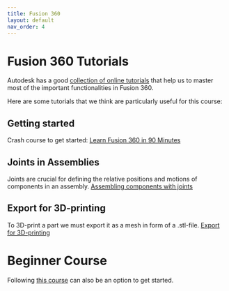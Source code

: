 ```yaml
---
title: Fusion 360
layout: default
nav_order: 4
---
```


# Fusion 360 Tutorials
Autodesk has a good [collection of online tutorials](https://www.autodesk.com/certification/learn/catalog/product/Fusion%20360) that help us to master most of the important functionalities in Fusion 360.

Here are some tutorials that we think are particularly useful for this course:

## Getting started
Crash course to get started: [Learn Fusion 360 in 90 Minutes](https://www.autodesk.com/certification/learn/course/learn-fusion-360-in-90-minutes)

## Joints in Assemblies
Joints are crucial for defining the relative positions and motions of components in an assembly. [Assembling components with joints](https://www.autodesk.com/certification/learn/module/assembling-components-with-joints)

## Export for 3D-printing
To 3D-print a part we must export it as a mesh in form of a .stl-file. [Export for 3D-printing](https://www.autodesk.com/certification/learn/module/exporting-for-3d-printing)



# Beginner Course
Following [this course](https://help.autodesk.com/view/fusion360/ENU/courses/) can also be an option to get started.